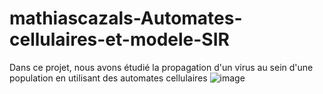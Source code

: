 # mathiascazals-Automates-cellulaires-et-modele-SIR
Dans ce projet, nous avons étudié la propagation d'un virus au sein d'une population en utilisant des automates cellulaires
![image](https://github.com/mathiascazals/mathiascazals-Automates-cellulaires-et-modele-SIR/assets/92149295/681e45d9-ad07-476b-9a9a-bdde5b91c003)
